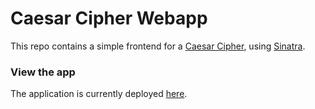 # Caesar Cipher Webapp

This repo contains a simple frontend for a [Caesar Cipher](https://en.wikipedia.org/wiki/Caesar_cipher), using [Sinatra](http://sinatrarb.com/).

### View the app
The application is currently deployed [here](https://uc-caesar-sinatra.herokuapp.com/).